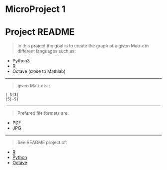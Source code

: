 # MicroProject 1
# Project README

> In this project the goal is to create the graph of a given Matrix in different languages such as:  
* Python3  
* R  
* Octave (close to Mathlab)  

---

> given Matrix is :  
```
|-3|3|  
|5|-5|  
```

---

> Prefered file formats are:  
* PDF  
* JPG  

---

> See README project of:  
* <a href="Python">R</a><br />
* <a href="R">Python</a><br />
* <a href="Octave-project">Octave</a><br />
